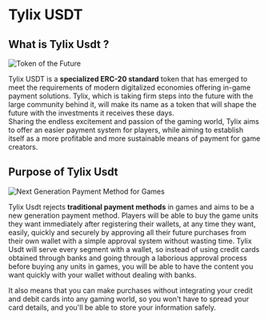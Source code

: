 # Tylix USDT

## What is Tylix Usdt ? 

![Token of the Future](https://github.com/user-attachments/assets/b8d3b06a-ccd3-4842-b022-c8f220a04296)

Tylix USDT is a **specialized ERC-20 standard** token that has emerged to meet the requirements of modern digitalized economies offering in-game payment solutions. Tylix, which is taking firm steps into the future with the large community behind it, will make its name as a token that will shape the future with the investments it receives these days. <br/>
Sharing the endless excitement and passion of the gaming world, Tylix aims to offer an easier payment system for players, while aiming to establish itself as a more profitable and more sustainable means of payment for game creators. 
## Purpose of Tylix Usdt 
![Next Generation Payment Method for Games](https://github.com/user-attachments/assets/e7ea4066-34b0-414b-a343-ef9a5c255965)

Tylix Usdt rejects **traditional payment methods** in games and aims to be a new generation payment method. Players will be able to buy the game units they want immediately after registering their wallets, at any time they want, easily, quickly and securely by approving all their future purchases from their own wallet with a simple approval system without wasting time. Tylix Usdt will serve every segment with a wallet, so instead of using credit cards obtained through banks and going through a laborious approval process before buying any units in games, you will be able to have the content you want quickly with your wallet without dealing with banks. <br/>

It also means that you can make purchases without integrating your credit and debit cards into any gaming world, so you won't have to spread your card details, and you'll be able to store your information safely.
